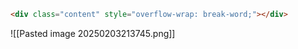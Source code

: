 

```html
<div class="content" style="overflow-wrap: break-word;"></div>
```

![[Pasted image 20250203213745.png]]